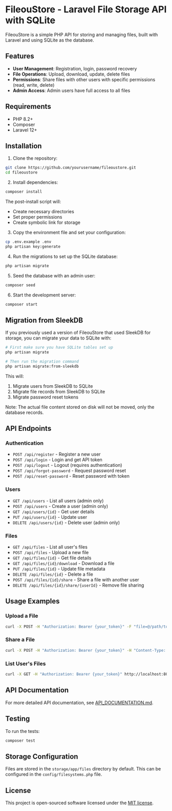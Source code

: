 # FileouStore - Laravel File Storage API with SQLite

FileouStore is a simple PHP API for storing and managing files, built with Laravel and using SQLite as the database.

## Features

- **User Management**: Registration, login, password recovery
- **File Operations**: Upload, download, update, delete files
- **Permissions**: Share files with other users with specific permissions (read, write, delete)
- **Admin Access**: Admin users have full access to all files

## Requirements

- PHP 8.2+
- Composer
- Laravel 12+

## Installation

1. Clone the repository:

```bash
git clone https://github.com/yourusername/fileoustore.git
cd fileoustore
```

2. Install dependencies:

```bash
composer install
```

The post-install script will:
- Create necessary directories
- Set proper permissions
- Create symbolic link for storage

3. Copy the environment file and set your configuration:

```bash
cp .env.example .env
php artisan key:generate
```

4. Run the migrations to set up the SQLite database:

```bash
php artisan migrate
```

5. Seed the database with an admin user:

```bash
composer seed
```

6. Start the development server:

```bash
composer start
```

## Migration from SleekDB

If you previously used a version of FileouStore that used SleekDB for storage, you can migrate your data to SQLite with:

```bash
# First make sure you have SQLite tables set up
php artisan migrate

# Then run the migration command
php artisan migrate:from-sleekdb
```

This will:
1. Migrate users from SleekDB to SQLite
2. Migrate file records from SleekDB to SQLite
3. Migrate password reset tokens

Note: The actual file content stored on disk will not be moved, only the database records.

## API Endpoints

### Authentication

- `POST /api/register` - Register a new user
- `POST /api/login` - Login and get API token
- `POST /api/logout` - Logout (requires authentication)
- `POST /api/forgot-password` - Request password reset
- `POST /api/reset-password` - Reset password with token

### Users

- `GET /api/users` - List all users (admin only)
- `POST /api/users` - Create a user (admin only)
- `GET /api/users/{id}` - Get user details
- `PUT /api/users/{id}` - Update user
- `DELETE /api/users/{id}` - Delete user (admin only)

### Files

- `GET /api/files` - List all user's files
- `POST /api/files` - Upload a new file
- `GET /api/files/{id}` - Get file details
- `GET /api/files/{id}/download` - Download a file
- `PUT /api/files/{id}` - Update file metadata
- `DELETE /api/files/{id}` - Delete a file
- `POST /api/files/{id}/share` - Share a file with another user
- `DELETE /api/files/{id}/share/{userId}` - Remove file sharing

## Usage Examples

### Upload a File

```bash
curl -X POST -H "Authorization: Bearer {your_token}" -F "file=@/path/to/file.jpg" http://localhost:8000/api/files
```

### Share a File

```bash
curl -X POST -H "Authorization: Bearer {your_token}" -H "Content-Type: application/json" -d '{"user_id": "user_123", "permissions": ["read", "write"]}' http://localhost:8000/api/files/{file_id}/share
```

### List User's Files

```bash
curl -X GET -H "Authorization: Bearer {your_token}" http://localhost:8000/api/files
```

## API Documentation

For more detailed API documentation, see [API_DOCUMENTATION.md](API_DOCUMENTATION.md).

## Testing

To run the tests:

```bash
composer test
```

## Storage Configuration

Files are stored in the `storage/app/files` directory by default. This can be configured in the `config/filesystems.php` file.

## License

This project is open-sourced software licensed under the [MIT license](https://opensource.org/licenses/MIT).